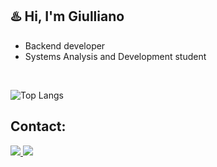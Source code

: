 ## ♨️ Hi, I'm Giulliano

- Backend developer
- Systems Analysis and Development student

<br>

![Top Langs](https://github-readme-stats.vercel.app/api/top-langs/?username=MoDasby&layout=compact&custom_title=Most%20used%20langs&theme=radical)

## Contact:
<a href="https://www.linkedin.com/in/giulliano-mendes/" target="_blank">
  <img src="https://img.shields.io/badge/-Linkedin-1C1C1C?logo=Linkedin"/>
</a>
<a href="mailto:giullianomendes033@gmail.com" target="_blank">
  <img src="https://img.shields.io/badge/-Gmail-1C1C1C?logo=gmail" />
</a>
<br />
